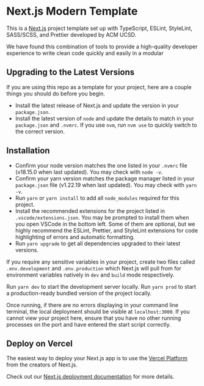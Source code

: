 # Next.js Modern Template

This is a [Next.js](https://nextjs.org/) project template set up with TypeScript, ESLint, StyleLint,
SASS/SCSS, and Prettier developed by ACM UCSD.

We have found this combination of tools to provide a high-quality developer experience to write
clean code quickly and easily in a modular

## Upgrading to the Latest Versions

If you are using this repo as a template for your project, here are a couple things you should do
before you begin.

- Install the latest release of Next.js and update the version in your `package.json`.
- Install the latest version of `node` and update the details to match in your `package.json` and
  `.nvmrc`. If you use `nvm`, run `nvm use` to quickly switch to the correct version.

## Installation

- Confirm your node version matches the one listed in your `.nvmrc` file (v18.15.0 when last
  updated). You may check with `node -v`.
- Confirm your yarn version matches the package manager listed in your `package.json` file (v1.22.19
  when last updated). You may check with `yarn -v`.
- Run `yarn` or `yarn install` to add all `node_modules` required for this project.
- Install the recommended extensions for the project listed in `.vscode/extensions.json`. You may be
  prompted to install them when you open VSCode in the bottom left. Some of them are optional, but
  we highly recommend the ESLint, Prettier, and StyleLint extensions for code highlighting of errors
  and automatic formatting.
- Run `yarn upgrade` to get all dependencies upgraded to their latest versions.

If you require any sensitive variables in your project, create two files called `.env.development`
and `.env.production` which Next.js will pull from for environment variables natively in `dev` and
`build` mode respectively.

Run `yarn dev` to start the development server locally. Run `yarn prod` to start a production-ready
bundled version of the project locally.

Once running, if there are no errors displaying in your command line terminal, the local deployment
should be visible at `localhost:3000`. If you cannot view your project here, ensure that you have no
other running processes on the port and have entered the start script correctly.

## Deploy on Vercel

The easiest way to deploy your Next.js app is to use the
[Vercel Platform](https://vercel.com/new?utm_medium=default-template&filter=next.js&utm_source=create-next-app&utm_campaign=create-next-app-readme)
from the creators of Next.js.

Check out our [Next.js deployment documentation](https://nextjs.org/docs/deployment) for more
details.
